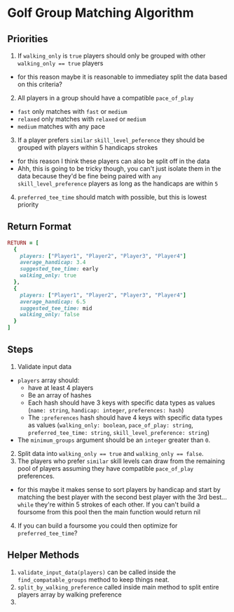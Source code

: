 # Golf Group Matching Algorithm

## Priorities
1. If `walking_only` is `true` players should only be grouped with other `walking_only == true` players
  - for this reason maybe it is reasonable to immediatey split the data based on this criteria?

2. All players in a group should have a compatible `pace_of_play`
  - `fast` only matches with `fast` or `medium`
  - `relaxed` only matches with `relaxed` or `medium`
  - `medium` matches with any pace

3. If a player prefers `similar` `skill_level_peference` they should be grouped with players within 5 handicaps strokes
  - for this reason I think these players can also be split off in the data
  - Ahh, this is going to be tricky though, you can't just isolate them in the data because they'd be fine being paired with `any` `skill_level_preference` players as long as the handicaps are within `5`

4. `preferred_tee_time` should match with possible, but this is lowest priority

## Return Format

```ruby
RETURN = [
  {
    players: ["Player1", "Player2", "Player3", "Player4"]
    average_handicap: 3.4
    suggested_tee_time: early
    walking_only: true
  },
  {
    players: ["Player1", "Player2", "Player3", "Player4"]
    average_handicap: 6.5
    suggested_tee_time: mid
    walking_only: false
  }
]
```
## Steps
1. Validate input data
  - `players` array should:
    - have at least 4 players
    - Be an array of hashes
    - Each hash should have 3 keys with specific data types as values (`name: string`, `handicap: integer`, `preferences: hash`)
    - The `:preferences` hash should have 4 keys with specific data types as values (`walking_only: boolean`, `pace_of_play: string`, `preferred_tee_time: string`, `skill_level_preference: string`)
  - The `minimum_groups` argument should be an `integer` greater than `0`.

2. Split data into `walking_only == true` and `walking_only == false`.
3. The players who prefer `similar` skill levels can draw from the remaining pool of players assuming they have compatible `pace_of_play` preferences.
  - for this maybe it makes sense to sort players by handicap and start by matching the best player with the second best player with the 3rd best... `while` they're within 5 strokes of each other. If you can't build a foursome from this pool then the main function would return nil
4. If you can build a foursome you could then optimize for `preferred_tee_time`?

## Helper Methods
1. `validate_input_data(players)` can be called inside the `find_compatable_groups` method to keep things neat.
2. `split_by_walking_preference` called inside main method to split entire players array by walking preference
3. 
